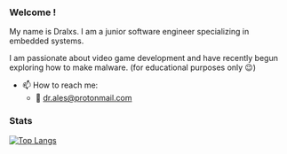 ### Welcome !

My name is Dralxs. I am a junior software engineer specializing in embedded systems.

I am passionate about video game development and have recently begun exploring how to make malware. 
(for educational purposes only 😉)

- 📫 How to reach me:
  - 📧 dr.ales@protonmail.com

### Stats

[![Top Langs](https://github-readme-stats.vercel.app/api/top-langs/?username=dralxs&layout=compact)](https://github.com/anuraghazra/github-readme-stats)

